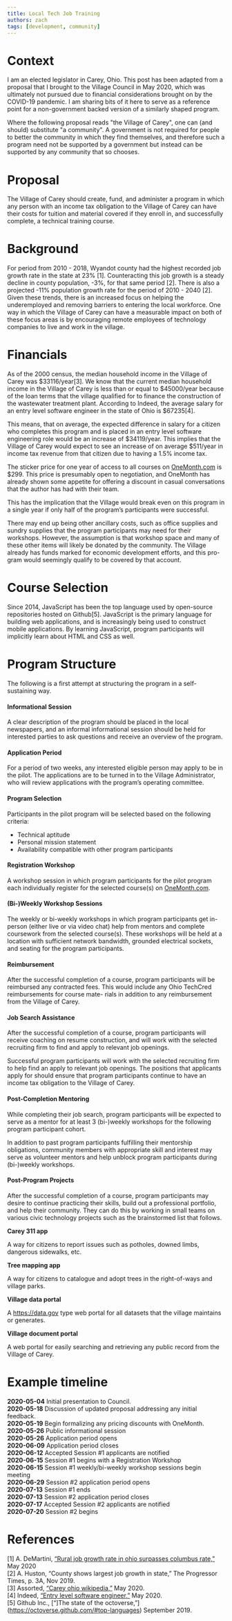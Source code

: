 ```yaml
---
title: Local Tech Job Training
authors: zach
tags: [development, community]
---
```



# Context

I am an elected legislator in Carey, Ohio. This post has been adapted from a proposal that I brought to the Village
Council in May 2020, which was ultimately not pursued due to financial considerations brought on by the COVID-19
pandemic. I am sharing bits of it here to serve as a reference point for a non-government backed version of a similarly
shaped program.

Where the following proposal reads "the Village of Carey", one can (and should) substitute "a community". A government
is not required for people to better the community in which they find themselves, and therefore such a program need not
be supported by a government but instead can be supported by any community that so chooses.

# Proposal

The Village of Carey should create, fund, and administer a program in which any person with an income tax obligation to
the Village of Carey can have their costs for tuition and material covered if they enroll in, and successfully complete,
a technical training course.

# Background

For period from 2010 - 2018, Wyandot county had the highest recorded job growth rate in the state at 23% [1].
Counteracting this job growth is a steady decline in county population, -3%, for that same period [2]. There is also a
projected -11% population growth rate for the period of 2010 - 2040 [2]. Given these trends, there is an increased focus
on helping the underemployed and removing barriers to entering the local workforce. One way in which the Village of
Carey can have a measurable impact on both of these focus areas is by encouraging remote employees of technology
companies to live and work in the village.

# Financials

As of the 2000 census, the median household income in the Village of Carey was $33116/year[3]. We know that the current
median household income in the Village of Carey is less than or equal to $45000/year because of the loan terms that the
village qualified for to finance the construction of the wastewater treatment plant. According to Indeed, the average
salary for an entry level software engineer in the state of Ohio is $67235[4].

This means, that on average, the expected difference in salary for a citizen who completes this program and is placed in
an entry level software engineering role would be an increase of $34119/year. This implies that the Village of Carey
would expect to see an increase of on average $511/year in income tax revenue from that citizen due to having a 1.5%
income tax.

The sticker price for one year of access to all courses on [OneMonth.com](https://onemonth.com) is $299. This price is
presumably open to negotiation, and OneMonth has already shown some appetite for offering a discount in casual
conversations that the author has had with their team.

This has the implication that the Village would break even on this program in a single year if only half of the
program’s participants were successful.

There may end up being other ancillary costs, such as office supplies and sundry supplies that the program participants
may need for their workshops. However, the assumption is that workshop space and many of these other items will likely
be donated by the community.
The Village already has funds marked for economic development efforts, and this pro- gram would seemingly qualify to be
covered by that account.

# Course Selection

Since 2014, JavaScript has been the top language used by open-source repositories hosted on Github[5]. JavaScript is the
primary language for building web applications, and is increasingly being used to construct mobile applications. By
learning JavaScript, program participants will implicitly learn about HTML and CSS as well.

# Program Structure

The following is a first attempt at structuring the program in a self-sustaining way.

#### Informational Session

A clear description of the program should be placed in the local newspapers, and an informal informational session
should be held for interested parties to ask questions and receive an overview of the program.

#### Application Period

For a period of two weeks, any interested eligible person may apply to be in the pilot. The applications are to be
turned in to the Village Administrator, who will review applications with the program’s operating committee.

#### Program Selection

Participants in the pilot program will be selected based on the following criteria:

- Technical aptitude
- Personal mission statement
- Availability compatible with other program participants

#### Registration Workshop

A workshop session in which program participants for the pilot program each individually register for the selected
course(s) on [OneMonth.com](https://onemonth.com).

#### (Bi-)Weekly Workshop Sessions

The weekly or bi-weekly workshops in which program participants get in-person (either live or via video chat) help from
mentors and complete coursework from the selected course(s). These workshops will be held at a location with sufficient
network bandwidth, grounded electrical sockets, and seating for the program participants.

#### Reimbursement

After the successful completion of a course, program participants will be reimbursed any contracted fees. This would
include any Ohio TechCred reimbursements for course mate- rials in addition to any reimbursement from the Village of
Carey.

#### Job Search Assistance

After the successful completion of a course, program participants will receive coaching on resume construction, and will
work with the selected recruiting firm to find and apply to relevant job openings.

Successful program participants will work with the selected recruiting firm to help find an apply to relevant job
openings. The positions that applicants apply for should ensure that program participants continue to have an income tax
obligation to the Village of Carey.

#### Post-Completion Mentoring

While completing their job search, program participants will be expected to serve as a mentor for at least 3 (bi-)weekly
workshops for the following program participant cohort.

In addition to past program participants fulfilling their mentorship obligations, community members with appropriate
skill and interest may serve as volunteer mentors and help unblock program participants during (bi-)weekly workshops.

#### Post-Program Projects

After the successful completion of a course, program participants may desire to continue practicing their skills, build
out a professional portfolio, and help their community. They can do this by working in small teams on various civic
technology projects such as the brainstormed list that follows.

**Carey 311 app**

A way for citizens to report issues such as potholes, downed limbs, dangerous sidewalks, etc.

**Tree mapping app**

A way for citizens to catalogue and adopt trees in the right-of-ways and village parks.

**Village data portal**

A https://data.gov type web portal for all datasets that the village maintains or generates.

**Village document portal**

A web portal for easily searching and retrieving any public record from the Village of Carey.

# Example timeline

**2020-05-04** Initial presentation to Council.\
**2020-05-18** Discussion of updated proposal addressing any initial feedback.\
**2020-05-19** Begin formalizing any pricing discounts with OneMonth.\
**2020-05-26** Public informational session\
**2020-05-26** Application period opens\
**2020-06-09** Application period closes\
**2020-06-12** Accepted Session #1 applicants are notified\
**2020-06-15** Session #1 begins with a Registration Workshop\
**2020-06-15** Session #1 weekly/bi-weekly workshop sessions begin meeting\
**2020-06-29** Session #2 application period opens\
**2020-07-13** Session #1 ends\
**2020-07-13** Session #2 application period closes\
**2020-07-17** Accepted Session #2 applicants are notified\
**2020-07-20** Session #2 begins

# References

[1] A.
DeMartini, [“Rural job growth rate in ohio surpasses columbus rate,”](https://news.osu.edu/rural-job-growth-rate-in-ohio-surpasses-columbus-rate/)
May 2020\
[2] A. Huston, “County shows largest job growth in state,” The Progressor Times, p. 3A, Nov 2019.\
[3] Assorted, [“Carey ohio wikipedia,”](https://en.wikipedia.org/wiki/Carey,_Ohio) May 2020.\
[4] Indeed, [“Entry level software engineer,”](https://www.indeed.com/career/entry-level-software-engineer/salaries/OH)
May 2020.\
[5] Github Inc., [“]The state of the octoverse,”](https://octoverse.github.com/#top-languages) September 2019.

